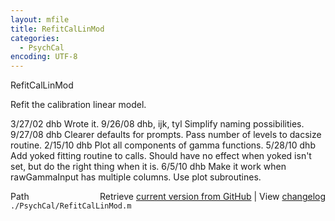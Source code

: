 ```yaml
---
layout: mfile
title: RefitCalLinMod
categories:
  - PsychCal
encoding: UTF-8
---
```


RefitCalLinMod

Refit the calibration linear model.

3/27/02  dhb            Wrote it.
9/26/08  dhb, ijk, tyl  Simplify naming possibilities.
9/27/08  dhb            Clearer defaults for prompts.  Pass number of levels to dacsize routine.
2/15/10  dhb            Plot all components of gamma functions.
5/28/10  dhb            Add yoked fitting routine to calls.  Should have no effect when yoked isn't set, but
                        do the right thing when it is.
6/5/10   dhb            Make it work when rawGammaInput has multiple columns.  Use plot subroutines.


<div class="code_header" style="text-align:right;">
  <span style="float:left;">Path&nbsp;&nbsp;</span> <span class="counter">Retrieve <a href=
  "https://raw.github.com/Psychtoolbox-3/Psychtoolbox-3/beta/./PsychCal/RefitCalLinMod.m">current version from GitHub</a> | View <a href=
  "https://github.com/Psychtoolbox-3/Psychtoolbox-3/commits/beta/./PsychCal/RefitCalLinMod.m">changelog</a></span>
</div>
<div class="code">
  <code>./PsychCal/RefitCalLinMod.m</code>
</div>
